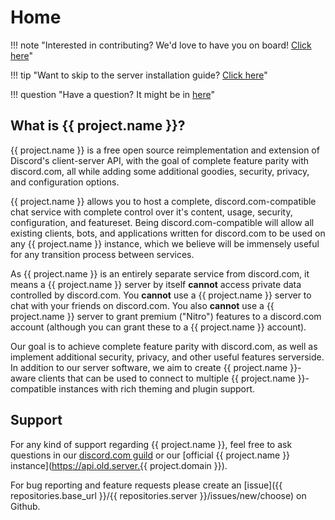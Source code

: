# Home

!!! note "Interested in contributing? We'd love to have you on board! [Click here](contributing)"

!!! tip "Want to skip to the server installation guide? [Click here](setup/server)"

!!! question "Have a question? It might be in [here](faq.md)"

## What is {{ project.name }}?

{{ project.name }} is a free open source reimplementation and extension
of Discord's client-server API, with the goal of complete feature parity with discord.com,
all while adding some additional goodies, security, privacy, and configuration options.

{{ project.name }} allows you to host a complete, discord.com-compatible chat service
with complete control over it's content, usage, security, configuration, and featureset.
Being discord.com-compatible will allow all existing clients, bots, and applications written for
discord.com to be used on any {{ project.name }} instance, which we believe will be immensely useful
for any transition process between services.

As {{ project.name }} is an entirely separate service from discord.com, it means a {{ project.name }} server by itself **cannot**
access private data controlled by discord.com. You **cannot** use a {{ project.name }} server to chat with your friends on discord.com.
You also **cannot** use a {{ project.name }} server to grant premium ("Nitro") features to a discord.com account (although you can grant these to a {{ project.name }} account).

Our goal is to achieve complete feature parity with discord.com, as well as
implement additional security, privacy, and other useful features serverside.
In addition to our server software, we aim to create {{ project.name }}-aware clients that can be used to connect
to multiple {{ project.name }}-compatible instances with rich theming and plugin support.

## Support

For any kind of support regarding {{ project.name }}, feel free to ask questions in our [discord.com guild](https://discord.gg/Ms5Ev7S6bF)
or our [official {{ project.name }} instance](https://api.old.server.{{ project.domain }}).

For bug reporting and feature requests please create an [issue]({{ repositories.base_url }}/{{ repositories.server }}/issues/new/choose) on Github.
